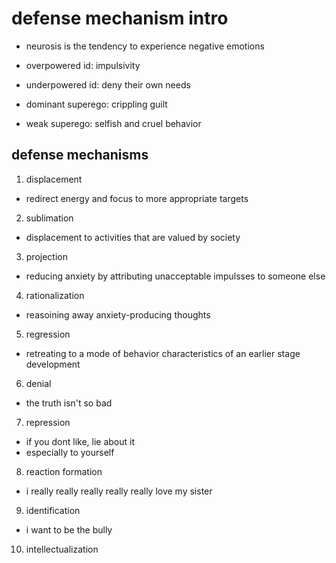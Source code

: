 # defense mechanism intro

- neurosis is the tendency to experience negative emotions

- overpowered id: impulsivity
- underpowered id: deny their own needs

- dominant superego: crippling guilt
- weak superego: selfish and cruel behavior

## defense mechanisms

1. displacement
  - redirect energy and focus to more appropriate targets

2. sublimation
  - displacement to activities that are valued by society

3. projection
  - reducing anxiety by attributing unacceptable impulsses to someone else

4. rationalization
  - reasoining away anxiety-producing thoughts

5. regression
  - retreating to a mode of behavior characteristics of an earlier stage development

6. denial
  - the truth isn't so bad

7. repression
  - if you dont like, lie about it
  - especially to yourself

8. reaction formation
  - i really really really really really love my sister

9. identification
  - i want to be the bully

10. intellectualization

